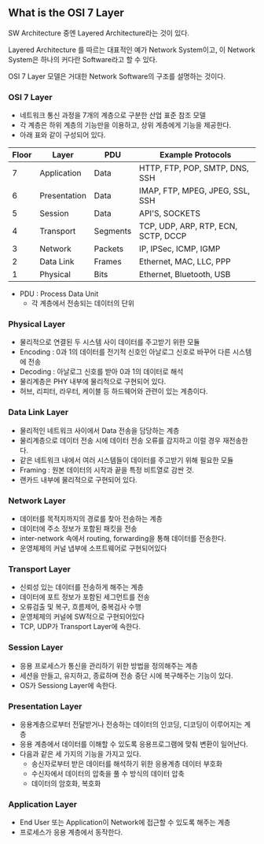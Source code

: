 ## What is the  OSI 7 Layer

SW Architecture 중엔 Layered Architecture라는 것이 있다.

Layered Architecture 를 따르는 대표적인 예가 Network System이고, 이 Network System은 하나의 커다란 Software라고 할 수 있다.

OSI 7 Layer 모델은 거대한 Network Software의 구조를 설명하는 것이다.

### OSI 7 Layer

- 네트워크 통신 과정을 7개의 계층으로 구분한 산업 표준 참조 모델
- 각 계층은 하위 계층의 기능만을 이용하고, 상위 계층에게 기능을 제공한다.
- 아래 표와 같이 구성되어 있다.

| Floor | Layer        | PDU      | Example Protocols                   |
| ----- | ------------ | -------- | ----------------------------------- |
| 7     | Application  | Data     | HTTP, FTP, POP, SMTP, DNS, SSH      |
| 6     | Presentation | Data     | IMAP, FTP, MPEG, JPEG, SSL, SSH     |
| 5     | Session      | Data     | API'S, SOCKETS                      |
| 4     | Transport    | Segments | TCP, UDP, ARP, RTP, ECN, SCTP, DCCP |
| 3     | Network      | Packets  | IP, IPSec, ICMP, IGMP               |
| 2     | Data Link    | Frames   | Ethernet, MAC, LLC, PPP             |
| 1     | Physical     | Bits     | Ethernet, Bluetooth, USB            |

- PDU : Process Data Unit
  - 각 계층에서 전송되는 데이터의 단위

### Physical Layer

- 물리적으로 연결된 두 시스템 사이 데이터를 주고받기 위한 모듈
- Encoding : 0과 1의 데이터를 전기적 신호인 아날로그 신호로 바꾸어 다른 시스템에 전송
- Decoding : 아날로그 신호를 받아 0과 1의 데이터로 해석
- 물리계층은 PHY 내부에 물리적으로 구현되어 있다.
- 허브, 리피터, 라우터, 케이블 등 하드웨어와 관련이 있는 계층이다.

### Data Link Layer

- 물리적인 네트워크 사이에서 Data 전송을 담당하는 계층
- 물리계층으로 데이터 전송 시에 데이터 전송 오류를 감지하고 이럴 경우 재전송한다.
- 같은 네트워크 내에서 여러 시스템들이 데이터를 주고받기 위해 필요한 모듈
- Framing : 원본 데이터의 시작과 끝을 특정 비트열로 감싼 것.
- 랜카드 내부에 물리적으로 구현되어 있다.

### Network Layer

- 데이터를 목적지까지의 경로를 찾아 전송하는 계층
- 데이터에 주소 정보가 포함된 패킷을 전송
- inter-network 속에서 routing, forwarding을 통해 데이터를 전송한다.
- 운영체제의 커널 냅부에 소프트웨어로 구현되어있다

### Transport Layer

- 신뢰성 있는 데이터를 전송하게 해주는 계층
- 데이터에 포트 정보가 포함된 세그먼트를 전송
- 오류검출 및 복구, 흐름제어, 중복검사 수행
- 운영체제의 커널에 SW적으로 구현되어있다
- TCP, UDP가 Transport Layer에 속한다.

### Session Layer

- 응용 프로세스가 통신을 관리하기 위한 방법을 정의해주는 계층
- 세션을 만들고, 유지하고, 종료하며 전송 중단 시에 복구해주는 기능이 있다.
- OS가 Sessiong Layer에 속한다.

### Presentation Layer

- 응용계층으로부터 전달받거나 전송하는 데이터의 인코딩, 디코딩이 이루어지는 계층
- 응용 계층에서 데이터를 이해할 수 있도록 응용프로그램에 맞춰 변환이 일어난다.
- 다음과 같은 세 가지의 기능을 가지고 있다.
  - 송신자로부터 받은 데이터를 해석하기 위한 응용계층 데이터 부호화
  - 수신자에서 데이터의 압축을 풀 수 방식의 데이터 압축
  - 데이터의 암호화, 복호화

### Application Layer

- End User 또는 Application이 Network에 접근할 수 있도록 해주는 계층
- 프로세스가 응용 계층에서 동작한다.

